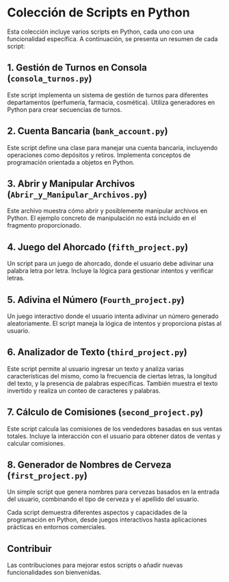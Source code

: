 # Colección de Scripts en Python

Esta colección incluye varios scripts en Python, cada uno con una funcionalidad específica. A continuación, se presenta un resumen de cada script:

## 1. Gestión de Turnos en Consola (`consola_turnos.py`)
Este script implementa un sistema de gestión de turnos para diferentes departamentos (perfumería, farmacia, cosmética). Utiliza generadores en Python para crear secuencias de turnos.

## 2. Cuenta Bancaria (`bank_account.py`)
Este script define una clase para manejar una cuenta bancaria, incluyendo operaciones como depósitos y retiros. Implementa conceptos de programación orientada a objetos en Python.

## 3. Abrir y Manipular Archivos (`Abrir_y_Manipular_Archivos.py`)
Este archivo muestra cómo abrir y posiblemente manipular archivos en Python. El ejemplo concreto de manipulación no está incluido en el fragmento proporcionado.

## 4. Juego del Ahorcado (`fifth_project.py`)
Un script para un juego de ahorcado, donde el usuario debe adivinar una palabra letra por letra. Incluye la lógica para gestionar intentos y verificar letras.

## 5. Adivina el Número (`Fourth_project.py`)
Un juego interactivo donde el usuario intenta adivinar un número generado aleatoriamente. El script maneja la lógica de intentos y proporciona pistas al usuario.

## 6. Analizador de Texto (`third_project.py`)
Este script permite al usuario ingresar un texto y analiza varias características del mismo, como la frecuencia de ciertas letras, la longitud del texto, y la presencia de palabras específicas. También muestra el texto invertido y realiza un conteo de caracteres y palabras.

## 7. Cálculo de Comisiones (`second_project.py`)
Este script calcula las comisiones de los vendedores basadas en sus ventas totales. Incluye la interacción con el usuario para obtener datos de ventas y calcular comisiones.

## 8. Generador de Nombres de Cerveza (`first_project.py`)
Un simple script que genera nombres para cervezas basados en la entrada del usuario, combinando el tipo de cerveza y el apellido del usuario.

Cada script demuestra diferentes aspectos y capacidades de la programación en Python, desde juegos interactivos hasta aplicaciones prácticas en entornos comerciales.

## Contribuir
Las contribuciones para mejorar estos scripts o añadir nuevas funcionalidades son bienvenidas.


